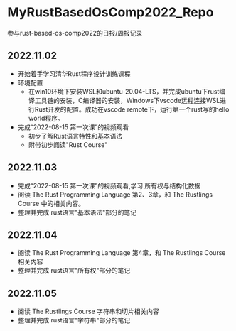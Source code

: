 # MyRustBasedOsComp2022_Repo
参与rust-based-os-comp2022的日报/周报记录

## 2022.11.02

* 开始着手学习清华Rust程序设计训练课程
* 环境配置
  * 在win10环境下安装WSL和ubuntu-20.04-LTS，并完成ubuntu下rust编译工具链的安装，C编译器的安装，Windows下vscode远程连接WSL进行Rust开发的配置。成功在vscode remote下，运行第一个rust写的hello world程序。
* 完成“2022-08-15 第一次课”的视频观看
  * 初步了解Rust语言特性和基本语法
  * 附带初步阅读"Rust Course"

## 2022.11.03

* 完成“2022-08-15 第一次课”的视频观看,学习 所有权与结构化数据
* 阅读 The Rust Programming Language 第2、3章，和 The Rustlings Course 中的相关内容。
* 整理并完成 rust语言"基本语法"部分的笔记

## 2022.11.04

* 阅读 The Rust Programming Language 第4章，和 The Rustlings Course相关内容
* 整理并完成 rust语言"所有权"部分的笔记

## 2022.11.05

* 阅读 The Rustlings Course 字符串和切片相关内容
* 整理并完成 rust语言"字符串"部分的笔记
